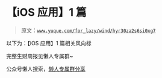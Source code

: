 # 【iOS 应用】1 篇

> 原文：[`www.yuque.com/for_lazy/wind/hyr30za2s6si0xg7`](https://www.yuque.com/for_lazy/wind/hyr30za2s6si0xg7)

以下为：【iOS 应用】1 篇相关风向标

完整生财周报见懒人专属群~

公众号懒人搜索，[懒人专属群分享](https://lazybook.fun/#/blog/group)